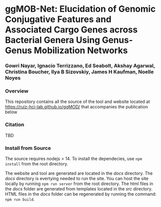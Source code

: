 # ggMOB-Net: Elucidation of Genomic Conjugative Features and Associated Cargo Genes across Bacterial Genera Using Genus-Genus Mobilization Networks
### Gowri Nayar, Ignacio Terrizzano, Ed Seabolt, Akshay Agarwal, Christina Boucher, Ilya B Sizovskiy, James H Kaufman, Noelle Noyes

### Overview
This repository contains all the source of the tool and website located at https://ruiz-hci-lab.github.io/ggMOD/ that accompanies the publication below

### Citation
TBD

### Install from Source
The source requires nodejs > 14. To install the dependecies, use `npm install` from the root directory.

The website and tool are generated are located in the *docs* directory. The *docs* directory is evertying needed to run the site. You can host the site locally by running `npm run server` from the root directory. The html files in the *docs* folder are generated from templates located in the *src* directory. HTML files in the *docs* folder can be regenerated by running the command: `npm run build`.